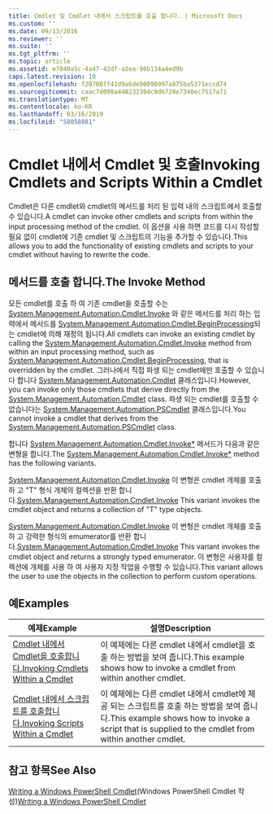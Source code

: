 ```yaml
---
title: Cmdlet 및 Cmdlet 내에서 스크립트를 호출 합니다. | Microsoft Docs
ms.custom: ''
ms.date: 09/13/2016
ms.reviewer: ''
ms.suite: ''
ms.tgt_pltfrm: ''
ms.topic: article
ms.assetid: e7040a5c-4a47-42df-a2ea-96b134a4ed9b
caps.latest.revision: 10
ms.openlocfilehash: f20708ff41d9a6de90090997a875ba5371eccd74
ms.sourcegitcommit: caac7d098a448232304c9d6728e7340ec7517a71
ms.translationtype: MT
ms.contentlocale: ko-KR
ms.lasthandoff: 03/16/2019
ms.locfileid: "58058881"
---
```

# <a name="invoking-cmdlets-and-scripts-within-a-cmdlet"></a><span data-ttu-id="d075d-102">Cmdlet 내에서 Cmdlet 및 호출</span><span class="sxs-lookup"><span data-stu-id="d075d-102">Invoking Cmdlets and Scripts Within a Cmdlet</span></span>

<span data-ttu-id="d075d-103">Cmdlet은 다른 cmdlet와 cmdlet의 메서드를 처리 된 입력 내의 스크립트에서 호출할 수 있습니다.</span><span class="sxs-lookup"><span data-stu-id="d075d-103">A cmdlet can invoke other cmdlets and scripts from within the input processing method of the cmdlet.</span></span> <span data-ttu-id="d075d-104">이 옵션을 사용 하면 코드를 다시 작성할 필요 없이 cmdlet에 기존 cmdlet 및 스크립트의 기능을 추가할 수 있습니다.</span><span class="sxs-lookup"><span data-stu-id="d075d-104">This allows you to add the functionality of existing cmdlets and scripts to your cmdlet without having to rewrite the code.</span></span>

## <a name="the-invoke-method"></a><span data-ttu-id="d075d-105">메서드를 호출 합니다.</span><span class="sxs-lookup"><span data-stu-id="d075d-105">The Invoke Method</span></span>

<span data-ttu-id="d075d-106">모든 cmdlet를 호출 하 여 기존 cmdlet을 호출할 수는 [System.Management.Automation.Cmdlet.Invoke](/dotnet/api/System.Management.Automation.Cmdlet.Invoke) 와 같은 메서드를 처리 하는 입력에서 메서드를 [ System.Management.Automation.Cmdlet.BeginProcessing](/dotnet/api/System.Management.Automation.Cmdlet.BeginProcessing)되는 cmdlet에 의해 재정의 됩니다.</span><span class="sxs-lookup"><span data-stu-id="d075d-106">All cmdlets can invoke an existing cmdlet by calling the [System.Management.Automation.Cmdlet.Invoke](/dotnet/api/System.Management.Automation.Cmdlet.Invoke) method from within an input processing method, such as [System.Management.Automation.Cmdlet.BeginProcessing](/dotnet/api/System.Management.Automation.Cmdlet.BeginProcessing), that is overridden by the cmdlet.</span></span> <span data-ttu-id="d075d-107">그러나에서 직접 파생 되는 cmdlet에만 호출할 수 있습니다 합니다 [System.Management.Automation.Cmdlet](/dotnet/api/System.Management.Automation.Cmdlet) 클래스입니다.</span><span class="sxs-lookup"><span data-stu-id="d075d-107">However, you can invoke only those cmdlets that derive directly from the [System.Management.Automation.Cmdlet](/dotnet/api/System.Management.Automation.Cmdlet) class.</span></span> <span data-ttu-id="d075d-108">파생 되는 cmdlet를 호출할 수 없습니다는 [System.Management.Automation.PSCmdlet](/dotnet/api/System.Management.Automation.PSCmdlet) 클래스입니다.</span><span class="sxs-lookup"><span data-stu-id="d075d-108">You cannot invoke a cmdlet that derives from the [System.Management.Automation.PSCmdlet](/dotnet/api/System.Management.Automation.PSCmdlet) class.</span></span>

<span data-ttu-id="d075d-109">합니다 [System.Management.Automation.Cmdlet.Invoke\*](/dotnet/api/System.Management.Automation.Cmdlet.Invoke) 메서드가 다음과 같은 변형을 합니다.</span><span class="sxs-lookup"><span data-stu-id="d075d-109">The [System.Management.Automation.Cmdlet.Invoke\*](/dotnet/api/System.Management.Automation.Cmdlet.Invoke) method has the following variants.</span></span>

<span data-ttu-id="d075d-110">[System.Management.Automation.Cmdlet.Invoke](/dotnet/api/System.Management.Automation.Cmdlet.Invoke) 이 변형은 cmdlet 개체를 호출 하 고 "T" 형식 개체의 컬렉션을 반환 합니다.</span><span class="sxs-lookup"><span data-stu-id="d075d-110">[System.Management.Automation.Cmdlet.Invoke](/dotnet/api/System.Management.Automation.Cmdlet.Invoke) This variant invokes the cmdlet object and returns a collection of "T" type objects.</span></span>

<span data-ttu-id="d075d-111">[System.Management.Automation.Cmdlet.Invoke](/dotnet/api/System.Management.Automation.Cmdlet.Invoke) 이 변형은 cmdlet 개체를 호출 하 고 강력한 형식의 emumerator를 반환 합니다.</span><span class="sxs-lookup"><span data-stu-id="d075d-111">[System.Management.Automation.Cmdlet.Invoke](/dotnet/api/System.Management.Automation.Cmdlet.Invoke) This variant invokes the cmdlet object and returns a strongly typed emumerator.</span></span> <span data-ttu-id="d075d-112">이 변형은 사용자를 컬렉션에 개체를 사용 하 여 사용자 지정 작업을 수행할 수 있습니다.</span><span class="sxs-lookup"><span data-stu-id="d075d-112">This variant allows the user to use the objects in the collection to perform custom operations.</span></span>

## <a name="examples"></a><span data-ttu-id="d075d-113">예</span><span class="sxs-lookup"><span data-stu-id="d075d-113">Examples</span></span>

|<span data-ttu-id="d075d-114">예제</span><span class="sxs-lookup"><span data-stu-id="d075d-114">Example</span></span>|<span data-ttu-id="d075d-115">설명</span><span class="sxs-lookup"><span data-stu-id="d075d-115">Description</span></span>|
|-------------|-----------------|
|[<span data-ttu-id="d075d-116">Cmdlet 내에서 Cmdlet을 호출합니다.</span><span class="sxs-lookup"><span data-stu-id="d075d-116">Invoking Cmdlets Within a Cmdlet</span></span>](./how-to-invoke-a-cmdlet-from-within-a-cmdlet.md)|<span data-ttu-id="d075d-117">이 예제에는 다른 cmdlet 내에서 cmdlet을 호출 하는 방법을 보여 줍니다.</span><span class="sxs-lookup"><span data-stu-id="d075d-117">This example shows how to invoke a cmdlet from within another cmdlet.</span></span>|
|[<span data-ttu-id="d075d-118">Cmdlet 내에서 스크립트를 호출합니다.</span><span class="sxs-lookup"><span data-stu-id="d075d-118">Invoking Scripts Within a Cmdlet</span></span>](./how-to-invoke-scripts-within-a-cmdlet.md)|<span data-ttu-id="d075d-119">이 예제에는 다른 cmdlet 내에서 cmdlet에 제공 되는 스크립트를 호출 하는 방법을 보여 줍니다.</span><span class="sxs-lookup"><span data-stu-id="d075d-119">This example shows how to invoke a script that is supplied to the cmdlet from within another cmdlet.</span></span>|

## <a name="see-also"></a><span data-ttu-id="d075d-120">참고 항목</span><span class="sxs-lookup"><span data-stu-id="d075d-120">See Also</span></span>

<span data-ttu-id="d075d-121">[Writing a Windows PowerShell Cmdlet](./writing-a-windows-powershell-cmdlet.md)(Windows PowerShell Cmdlet 작성)</span><span class="sxs-lookup"><span data-stu-id="d075d-121">[Writing a Windows PowerShell Cmdlet](./writing-a-windows-powershell-cmdlet.md)</span></span>
